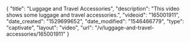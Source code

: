 {
    "title": "Luggage and Travel Accessories",
    "description": "This video shows some luggage and travel accessories.",
    "videoid": "165001911",
    "date_created": "1529699652",
    "date_modified": "1546466779",
    "type": "captivate",
    "layout": "video",
    "url": "\/v\/luggage-and-travel-accessories\/165001911"
}
